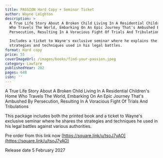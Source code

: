 ```yaml
---
title: PASSION Hard Copy + Seminar Ticket
author: Wayne Leighton
description: >
  A True Life Story About A Broken Child Living In A Residential Children's Home
  Who Travels The World, Embarking On An Epic Journey That's Ambushed By
  Persecution, Resulting In A Voracious Fight Of Trials And Tribulations

  Includes a ticket to Wayne's exclusive seminar where he explains the
  strategies and techniques used in his legal battles.
format: Hard copy
price: 55
coverImageUrl: /images/books/find-your-passion.jpeg
category: Lawfare
publishedYear: 202
pages: 648
isbn: ''
---
```


A True Life Story About A Broken Child Living In A Residential Children's Home Who Travels The World, Embarking On An Epic Journey That's Ambushed By Persecution, Resulting In A Voracious Fight Of Trials And Tribulations

This package includes both the printed book and a ticket to Wayne's exclusive seminar where he shares the strategies and techniques he used in his legal battles against various authorities.

Pre order from this link now [https://square.link/u/tsoJ7yAO](https://square.link/u/tsoJ7yAO)

Release date 5 February 2027 
